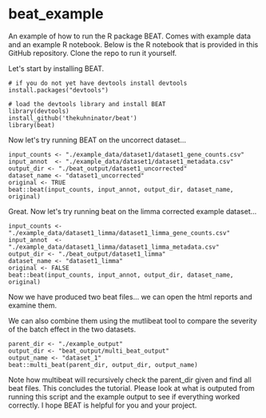 # beat_example
An example of how to run the R package BEAT. Comes with example data and an example R notebook. Below is the R notebook that is provided in this GitHub repository. Clone the repo to run it yourself.

Let's start by installing BEAT.

```{r}
# if you do not yet have devtools install devtools
install.packages("devtools")

# load the devtools library and install BEAT
library(devtools)
install_github('thekuhninator/beat')
library(beat)
```

Now let's try running BEAT on the uncorrect dataset...

```{r}
input_counts <- "./example_data/dataset1/dataset1_gene_counts.csv"
input_annot  <- "./example_data/dataset1/dataset1_metadata.csv"
output_dir <- "./beat_output/dataset1_uncorrected"
dataset_name <- "dataset1_uncorrected"
original <- TRUE
beat::beat(input_counts, input_annot, output_dir, dataset_name, original)
```

Great. Now let's try running beat on the limma corrected example dataset...

```{r}
input_counts <- "./example_data/dataset1_limma/dataset1_limma_gene_counts.csv"
input_annot  <- "./example_data/dataset1_limma/dataset1_limma_metadata.csv"
output_dir <- "./beat_output/dataset1_limma"
dataset_name <- "dataset1_limma"
original <- FALSE
beat::beat(input_counts, input_annot, output_dir, dataset_name, original)
```

Now we have produced two beat files... we can open the html reports and examine them.

We can also combine them using the mutlibeat tool to compare the severity of the batch effect in the two datasets.

```{r}
parent_dir <- "./example_output"
output_dir <- "beat_output/multi_beat_output"
output_name <- "dataset_1"
beat::multi_beat(parent_dir, output_dir, output_name)
```

Note how multibeat will recursively check the parent_dir given and find all beat files. This concludes the tutorial. Please look at what is outputed from running this script and the example output to see if everything worked correctly. I hope BEAT is helpful for you and your project.
